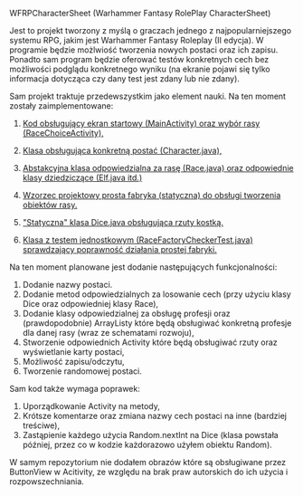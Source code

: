 WFRPCharacterSheet (Warhammer Fantasy RolePlay CharacterSheet)

Jest to projekt tworzony z myślą o graczach jednego z najpopularniejszego systemu RPG, jakim jest Warhammer Fantasy Roleplay (II edycja).
W programie będzie możlwiość tworzenia nowych postaci oraz ich zapisu. Ponadto sam program będzie oferować testów konkretnych cech bez możliwości
podglądu konkretnego wyniku (na ekranie pojawi się tylko informacja dotycząca czy dany test jest zdany lub nie zdany).

Sam projekt traktuje przedewszystkim jako element nauki. Na ten moment zostały zaimplementowane:

1) <a href = "https://github.com/SlintPunk/WFRPCharacterSheet/tree/master/app/src/main/java/com/example/android/warhammerfrpcharactersheet"> Kod obsługujący ekran startowy (MainActivity) oraz wybór rasy (RaceChoiceActivity), </a>
        
2) <a href = "https://github.com/SlintPunk/WFRPCharacterSheet/blob/master/app/src/main/java/warhammercharactercreator/Character.java"> Klasa obsługująca konkretną postać (Character.java), </a>

3) <a href = "https://github.com/SlintPunk/WFRPCharacterSheet/tree/master/app/src/main/java/warhammercharactercreator">Abstakcyjna klasa odpowiedzialna za rasę (Race.java) oraz odpowiednie klasy dziedziczące (Elf.java itd.) </a>

4) <a href = "https://github.com/SlintPunk/WFRPCharacterSheet/blob/master/app/src/main/java/warhammercharactercreator/RaceFactory.java"> Wzorzec projektowy prosta fabryka (statyczna) do obsługi tworzenia obiektów rasy. </a>

5) <a href = "https://github.com/SlintPunk/WFRPCharacterSheet/blob/master/app/src/main/java/warhammercharactercreator/Dice.java"> "Statyczna" klasa Dice.java obsługująca rzuty kostką. </a>

6) <a href = "https://github.com/SlintPunk/WFRPCharacterSheet/blob/master/app/src/test/java/com/example/android/warhammerfrpcharactersheet/RaceFactoryCheckerTest.java"> Klasa z testem jednostkowym (RaceFactoryCheckerTest.java) sprawdzający poprawność działania prostej fabryki. </a>

Na ten moment planowane jest dodanie następujących funkcjonalności:

1) Dodanie nazwy postaci.
2) Dodanie metod odpowiedzialnych za losowanie cech (przy użyciu klasy Dice oraz odpowiedniej klasy Race),
3) Dodanie klasy odpowiedzialnej za obsługę profesji oraz (prawdopodobnie) ArrayListy które będą obsługiwać konkretną profesje dla danej rasy (wraz ze schematami rozwoju),
3) Stworzenie odpowiednich Activity które będą obsługiwać rzuty oraz wyświetlanie karty postaci,
4) Możliwość zapisu/odczytu,
5) Tworzenie randomowej postaci.

Sam kod także wymaga poprawek:
1) Uporządkowanie Activity na metody,
2) Krótsze komentarze oraz zmiana nazwy cech postaci na inne (bardziej treściwe), 
3) Zastąpienie każdego użycia Random.nextInt na Dice (klasa powstała później, przez co w kodzie każdorazowo użyłem obiektu Random).

W samym repozytorium nie dodałem obrazów które są obsługiwane przez ButtonView w Acitivity, ze względu na brak praw autorskich do ich użycia i rozpowszechniania.
